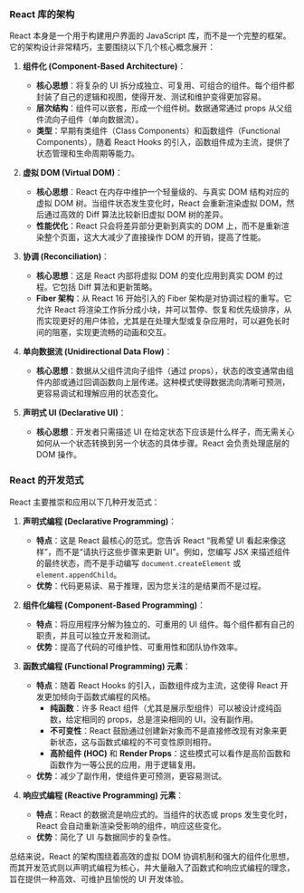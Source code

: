 

### React 库的架构

React 本身是一个用于构建用户界面的 JavaScript 库，而不是一个完整的框架。它的架构设计非常精巧，主要围绕以下几个核心概念展开：

1.  **组件化 (Component-Based Architecture)**：
    *   **核心思想**：将复杂的 UI 拆分成独立、可复用、可组合的组件。每个组件都封装了自己的逻辑和视图，使得开发、测试和维护变得更加容易。
    *   **层次结构**：组件可以嵌套，形成一个组件树。数据通常通过 props 从父组件流向子组件（单向数据流）。
    *   **类型**：早期有类组件（Class Components）和函数组件（Functional Components），随着 React Hooks 的引入，函数组件成为主流，提供了状态管理和生命周期等能力。

2.  **虚拟 DOM (Virtual DOM)**：
    *   **核心思想**：React 在内存中维护一个轻量级的、与真实 DOM 结构对应的虚拟 DOM 树。当组件状态发生变化时，React 会重新渲染虚拟 DOM，然后通过高效的 Diff 算法比较新旧虚拟 DOM 树的差异。
    *   **性能优化**：React 只会将差异部分更新到真实的 DOM 上，而不是重新渲染整个页面，这大大减少了直接操作 DOM 的开销，提高了性能。

3.  **协调 (Reconciliation)**：
    *   **核心思想**：这是 React 内部将虚拟 DOM 的变化应用到真实 DOM 的过程。它包括 Diff 算法和更新策略。
    *   **Fiber 架构**：从 React 16 开始引入的 Fiber 架构是对协调过程的重写。它允许 React 将渲染工作拆分成小块，并可以暂停、恢复和优先级排序，从而实现更好的用户体验，尤其是在处理大型或复杂应用时，可以避免长时间的阻塞，实现更流畅的动画和交互。

4.  **单向数据流 (Unidirectional Data Flow)**：
    *   **核心思想**：数据从父组件流向子组件（通过 props），状态的改变通常由组件内部或通过回调函数向上层传递。这种模式使得数据流向清晰可预测，更容易调试和理解应用的状态变化。

5.  **声明式 UI (Declarative UI)**：
    *   **核心思想**：开发者只需描述 UI 在给定状态下应该是什么样子，而无需关心如何从一个状态转换到另一个状态的具体步骤。React 会负责处理底层的 DOM 操作。

### React 的开发范式

React 主要推崇和应用以下几种开发范式：

1.  **声明式编程 (Declarative Programming)**：
    *   **特点**：这是 React 最核心的范式。您告诉 React “我希望 UI 看起来像这样”，而不是“请执行这些步骤来更新 UI”。例如，您编写 JSX 来描述组件的最终状态，而不是手动编写 `document.createElement` 或 `element.appendChild`。
    *   **优势**：代码更易读、易于推理，因为您关注的是结果而不是过程。

2.  **组件化编程 (Component-Based Programming)**：
    *   **特点**：将应用程序分解为独立的、可重用的 UI 组件。每个组件都有自己的职责，并且可以独立开发和测试。
    *   **优势**：提高了代码的可维护性、可重用性和团队协作效率。

3.  **函数式编程 (Functional Programming) 元素**：
    *   **特点**：随着 React Hooks 的引入，函数组件成为主流，这使得 React 开发更加倾向于函数式编程的风格。
        *   **纯函数**：许多 React 组件（尤其是展示型组件）可以被设计成纯函数，给定相同的 props，总是渲染相同的 UI，没有副作用。
        *   **不可变性**：React 鼓励通过创建新对象而不是直接修改现有对象来更新状态，这与函数式编程的不可变性原则相符。
        *   **高阶组件 (HOC)** 和 **Render Props**：这些模式可以看作是高阶函数和函数作为一等公民的应用，用于逻辑复用。
    *   **优势**：减少了副作用，使组件更可预测，更容易测试。

4.  **响应式编程 (Reactive Programming) 元素**：
    *   **特点**：React 的数据流是响应式的。当组件的状态或 props 发生变化时，React 会自动重新渲染受影响的组件，响应这些变化。
    *   **优势**：简化了 UI 与数据同步的复杂性。

总结来说，React 的架构围绕着高效的虚拟 DOM 协调机制和强大的组件化思想，而其开发范式则以声明式编程为核心，并大量融入了函数式和响应式编程的理念，旨在提供一种高效、可维护且愉悦的 UI 开发体验。
        